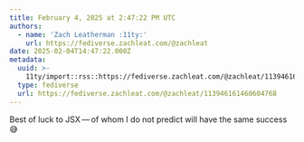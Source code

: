 ```yaml
---
title: February 4, 2025 at 2:47:22 PM UTC
authors:
  - name: 'Zach Leatherman :11ty:'
    url: https://fediverse.zachleat.com/@zachleat
date: 2025-02-04T14:47:22.000Z
metadata:
  uuid: >-
    11ty/import::rss::https://fediverse.zachleat.com/@zachleat/113946161460604768
  type: fediverse
  url: https://fediverse.zachleat.com/@zachleat/113946161460604768
---
```

Best of luck to JSX — of whom I do not predict will have the same success 😅
